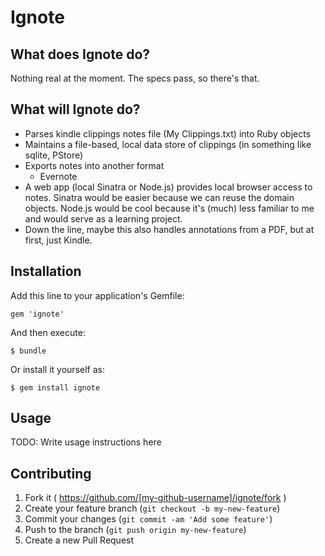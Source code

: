 # Ignote

## What does Ignote do?

Nothing real at the moment. The specs pass, so there's that.

## What will Ignote do?

- Parses kindle clippings notes file (My Clippings.txt) into Ruby objects
- Maintains a file-based, local data store of clippings (in something like
  sqlite, PStore)
- Exports notes into another format
  - Evernote
- A web app (local Sinatra or Node.js) provides local browser access to notes.
  Sinatra would be easier because we can reuse the domain objects. Node.js would
  be cool because it's (much) less familiar to me and would serve as a learning
  project.
- Down the line, maybe this also handles annotations from a PDF, but at first,
  just Kindle.

## Installation

Add this line to your application's Gemfile:

    gem 'ignote'

And then execute:

    $ bundle

Or install it yourself as:

    $ gem install ignote

## Usage

TODO: Write usage instructions here

## Contributing

1. Fork it ( https://github.com/[my-github-username]/ignote/fork )
2. Create your feature branch (`git checkout -b my-new-feature`)
3. Commit your changes (`git commit -am 'Add some feature'`)
4. Push to the branch (`git push origin my-new-feature`)
5. Create a new Pull Request
